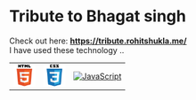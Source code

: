 # Tribute to Bhagat singh
Check out here: <b>https://tribute.rohitshukla.me/</b>
<br>I have used these technology ..
<table> <tr>
  <td href="https://www.w3.org/html/" target="_blank"> <img src="https://raw.githubusercontent.com/devicons/devicon/master/icons/html5/html5-original-wordmark.svg" alt="html5" width="40" height="40"/> <td href="https://www.w3schools.com/css/" target="_blank"> <img src="https://raw.githubusercontent.com/devicons/devicon/master/icons/css3/css3-original-wordmark.svg" alt="css3" width="40" height="40"/> </td>  
<td align="left"> <a href="https://www.cprogramming.com/" target="_blank"> <img src="https://cdn.iconscout.com/icon/free/png-256/javascript-2038874-1720087.png" alt="JavaScript" width="40" height="40"/> </td> </td>
  </p> </tr></table>
